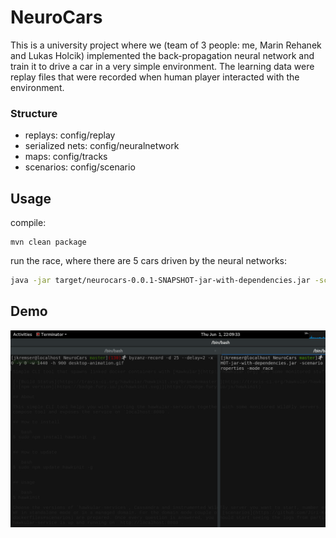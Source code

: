# NeuroCars
This is a university project where we (team of 3 people: me, Marin Rehanek and Lukas Holcik) implemented the back-propagation neural network and train it to drive a car in a very simple environment. The learning data were replay files that were recorded when human player interacted with the environment.

### Structure

* replays: config/replay
* serialized nets: config/neuralnetwork
* maps: config/tracks
* scenarios: config/scenario


## Usage

compile:
```
mvn clean package
```

run the race, where there are 5 cars driven by the neural networks:
```bash
java -jar target/neurocars-0.0.1-SNAPSHOT-jar-with-dependencies.jar -scenario config/scenario/scenario-nn_training.properties -mode race
```

## Demo

![nn race demo](https://github.com/Jiri-Kremser/NeuroCars/raw/master/race.gif)
